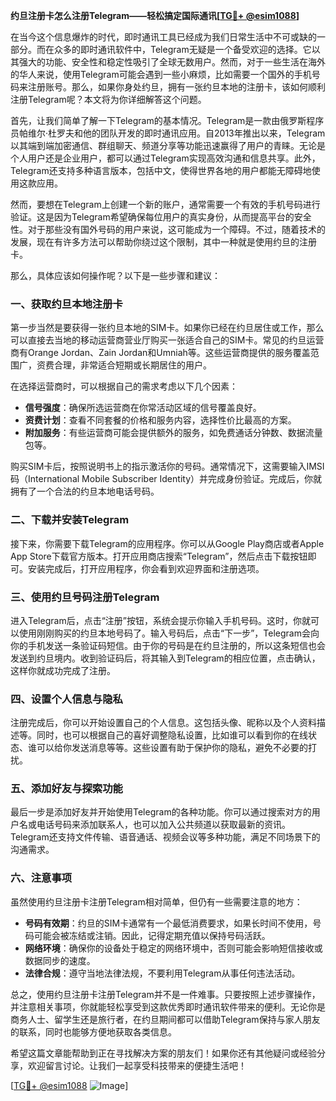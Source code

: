 **约旦注册卡怎么注册Telegram——轻松搞定国际通讯[[TG💪+ @esim1088](https://t.me/s/esim1088)]**

在当今这个信息爆炸的时代，即时通讯工具已经成为我们日常生活中不可或缺的一部分。而在众多的即时通讯软件中，Telegram无疑是一个备受欢迎的选择。它以其强大的功能、安全性和稳定性吸引了全球无数用户。然而，对于一些生活在海外的华人来说，使用Telegram可能会遇到一些小麻烦，比如需要一个国外的手机号码来注册账号。那么，如果你身处约旦，拥有一张约旦本地的注册卡，该如何顺利注册Telegram呢？本文将为你详细解答这个问题。

首先，让我们简单了解一下Telegram的基本情况。Telegram是一款由俄罗斯程序员帕维尔·杜罗夫和他的团队开发的即时通讯应用。自2013年推出以来，Telegram以其端到端加密通信、群组聊天、频道分享等功能迅速赢得了用户的青睐。无论是个人用户还是企业用户，都可以通过Telegram实现高效沟通和信息共享。此外，Telegram还支持多种语言版本，包括中文，使得世界各地的用户都能无障碍地使用这款应用。

然而，要想在Telegram上创建一个新的账户，通常需要一个有效的手机号码进行验证。这是因为Telegram希望确保每位用户的真实身份，从而提高平台的安全性。对于那些没有国外号码的用户来说，这可能成为一个障碍。不过，随着技术的发展，现在有许多方法可以帮助你绕过这个限制，其中一种就是使用约旦的注册卡。

那么，具体应该如何操作呢？以下是一些步骤和建议：

### **一、获取约旦本地注册卡**
第一步当然是要获得一张约旦本地的SIM卡。如果你已经在约旦居住或工作，那么可以直接去当地的移动运营商营业厅购买一张适合自己的SIM卡。常见的约旦运营商有Orange Jordan、Zain Jordan和Umniah等。这些运营商提供的服务覆盖范围广，资费合理，非常适合短期或长期居住的用户。

在选择运营商时，可以根据自己的需求考虑以下几个因素：
- **信号强度**：确保所选运营商在你常活动区域的信号覆盖良好。
- **资费计划**：查看不同套餐的价格和服务内容，选择性价比最高的方案。
- **附加服务**：有些运营商可能会提供额外的服务，如免费通话分钟数、数据流量包等。

购买SIM卡后，按照说明书上的指示激活你的号码。通常情况下，这需要输入IMSI码（International Mobile Subscriber Identity）并完成身份验证。完成后，你就拥有了一个合法的约旦本地电话号码。

### **二、下载并安装Telegram**
接下来，你需要下载Telegram的应用程序。你可以从Google Play商店或者Apple App Store下载官方版本。打开应用商店搜索“Telegram”，然后点击下载按钮即可。安装完成后，打开应用程序，你会看到欢迎界面和注册选项。

### **三、使用约旦号码注册Telegram**
进入Telegram后，点击“注册”按钮，系统会提示你输入手机号码。这时，你就可以使用刚刚购买的约旦本地号码了。输入号码后，点击“下一步”，Telegram会向你的手机发送一条验证码短信。由于你的号码是在约旦注册的，所以这条短信也会发送到约旦境内。收到验证码后，将其输入到Telegram的相应位置，点击确认，这样你就成功完成了注册。

### **四、设置个人信息与隐私**
注册完成后，你可以开始设置自己的个人信息。这包括头像、昵称以及个人资料描述等。同时，也可以根据自己的喜好调整隐私设置，比如谁可以看到你的在线状态、谁可以给你发送消息等等。这些设置有助于保护你的隐私，避免不必要的打扰。

### **五、添加好友与探索功能**
最后一步是添加好友并开始使用Telegram的各种功能。你可以通过搜索对方的用户名或电话号码来添加联系人，也可以加入公共频道以获取最新的资讯。Telegram还支持文件传输、语音通话、视频会议等多种功能，满足不同场景下的沟通需求。

### **六、注意事项**
虽然使用约旦注册卡注册Telegram相对简单，但仍有一些需要注意的地方：
- **号码有效期**：约旦的SIM卡通常有一个最低消费要求，如果长时间不使用，号码可能会被冻结或注销。因此，记得定期充值以保持号码活跃。
- **网络环境**：确保你的设备处于稳定的网络环境中，否则可能会影响短信接收或数据同步的速度。
- **法律合规**：遵守当地法律法规，不要利用Telegram从事任何违法活动。

总之，使用约旦注册卡注册Telegram并不是一件难事。只要按照上述步骤操作，并注意相关事项，你就能轻松享受到这款优秀即时通讯软件带来的便利。无论你是商务人士、留学生还是旅行者，在约旦期间都可以借助Telegram保持与家人朋友的联系，同时也能够方便地获取各类信息。

希望这篇文章能帮助到正在寻找解决方案的朋友们！如果你还有其他疑问或经验分享，欢迎留言讨论。让我们一起享受科技带来的便捷生活吧！

[[TG💪+ @esim1088](https://t.me/s/esim1088) ![Image](https://i.postimg.cc/4NQfJmqS/Snipaste-2025-05-13-00-14-12.png)]